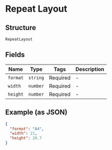 
# Repeat Layout

## Structure

`RepeatLayout`

## Fields

| Name | Type | Tags | Description |
|  --- | --- | --- | --- |
| `format` | `string` | Required | - |
| `width` | `number` | Required | - |
| `height` | `number` | Required | - |

## Example (as JSON)

```json
{
  "format": "A4",
  "width": 21,
  "height": 29.7
}
```

